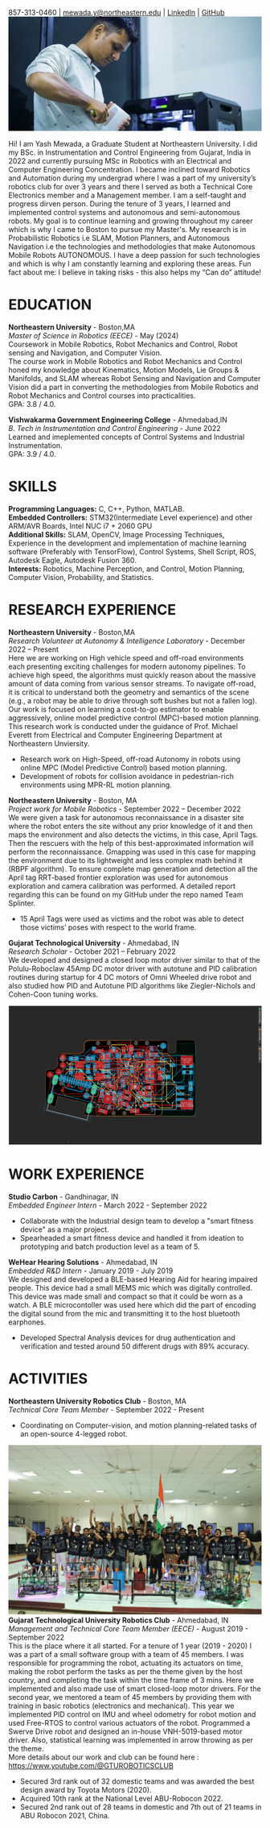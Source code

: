 857-313-0460 | [mewada.y@northeastern.edu](mailto:mewada.y@northeastern.edu) | [LinkedIn](linkedin.com/in/yash-mewada) | [GitHub](https://github.com/yashmewada9618) <br />
![Img](Img.jpeg) <br />

Hi! I am Yash Mewada, a Graduate Student at Northeastern University. I did my BSc. in Instrumentation and Control Engineering from Gujarat, India in 2022 and currently pursuing MSc in Robotics with an Electrical and Computer Engineering Concentration. I became inclined toward Robotics and Automation during my undergrad where I was a part of my university’s robotics club for over 3 years and there I served as both a Technical Core Electronics member and a Management member. I am a self-taught and progress dirven person. During the tenure of 3 years, I learned and implemented control systems and autonomous and semi-autonomous robots. My goal is to continue learning and growing throughout my career which is why I came to Boston to pursue my Master's.
My research is in Probabilistic Robotics i.e SLAM, Motion Planners, and Autonomous Navigation i.e the technologies and methodologies that make Autonomous Mobile Robots AUTONOMOUS. I have a deep passion for such technologies and which is why I am constantly learning and exploring these areas. Fun fact about me: I believe in taking risks - this also helps my “Can do” attitude!

# EDUCATION
**Northeastern University** - Boston,MA <br />
*Master of Science in Robotics (EECE)* - May (2024) <br />
Coursework in Mobile Robotics, Robot Mechanics and Control, Robot sensing and Navigation, and Computer Vision. <br />
The course work in Mobile Robotics and Robot Mechanics and Control honed my knowledge about Kinematics, Motion Models, Lie Groups & Manifolds, and SLAM whereas Robot Sensing and Navigation and Computer Vision did a part in converting the methodologies from Mobile Robotics and Robot Mechanics and Control courses into practicalities.<br />
GPA: 3.8 / 4.0.

**Vishwakarma Government Engineering College** - Ahmedabad,IN <br />
*B. Tech in Instrumentation and Control Engineering* - June 2022 <br />
Learned and imeplemented concepts of Control Systems and Industrial Instrumentation. <br />
GPA: 3.9 / 4.0.

# SKILLS

**Programming Languages:** C, C++, Python, MATLAB. <br />
**Embedded Controllers:** STM32(Intermediate Level experience) and other ARM/AVR Boards, Intel NUC i7 + 2060 GPU <br />
**Additional Skills:** SLAM, OpenCV, Image Processing Techniques, Experience in the development and implementation of machine learning software (Preferably with TensorFlow), Control Systems, Shell Script, ROS, Autodesk Eagle, Autodesk Fusion 360. <br />
**Interests:** Robotics, Machine Perception, and Control, Motion Planning, Computer Vision, Probability, and Statistics. <br />

# RESEARCH EXPERIENCE

**Northeastern University** - Boston,MA <br />
*Research Volunteer at Autonomy & Intelligence Laboratory* - December 2022 – Present <br />
Here we are working on High vehicle speed and off-road environments each presenting exciting challenges for modern autonomy pipelines. To achieve high speed, the algorithms must quickly reason about the massive amount of data coming from various sensor streams. To navigate off-road, it is critical to understand both the geometry and semantics of the scene (e.g., a robot may be able to drive through soft bushes but not a fallen log). Our work is focused on learning a cost-to-go estimator to enable aggressively, online model predictive control (MPC)-based motion planning.<br />
This research work is conducted under the guidance of Prof. Michael Everett from Electrical and Computer Engineering Department at Northeastern Unviersity. <br />
* Research work on High-Speed, off-road Autonomy in robots using online MPC (Model Predictive Control) based motion planning.
* Development of robots for collision avoidance in pedestrian-rich environments using MPR-RL motion planning.

**Northeastern University** - Boston, MA <br />
*Project work for Mobile Robotics* - September 2022 – December 2022 <br />
We were given a task for autonomous reconnaissance in a disaster site where the robot enters the site without any prior knowledge of it and then maps the environment and also detects the victims, in this case, April Tags. Then the rescuers with the help of this best-approximated information will perform the reconnaissance. Gmapping was used in this case for mapping the environment due to its lightweight and less complex math behind it (RBPF algorithm). To ensure complete map generation and detection all the April tag RRT-based frontier exploration was used for autonomous exploration and camera calibration was performed.
A detailed report regarding this can be found on my GitHub under the repo named Team Splinter. <br />
* 15 April Tags were used as victims and the robot was able to detect those victims’ poses with respect to the world frame.

**Gujarat Technological University** - Ahmedabad, IN <br />
*Research Scholar* - October 2021 – February 2022 <br />
We developed and designed a closed loop motor driver similar to that of the Polulu-Roboclaw 45Amp DC motor driver with autotune and PID calibration routines during startup for 4 DC motors of Omni Wheeled drive robot and also studied how PID and Autotune PID algorithms like Ziegler-Nichols and Cohen-Coon tuning works.<br />

![Pcb](pcb.png) <br />

# WORK EXPERIENCE
**Studio Carbon** - Gandhinagar, IN <br />
*Embedded Engineer Intern* - March 2022 - September 2022 <br />
* Collaborate with the Industrial design team to develop a "smart fitness device" as a major project.
* Spearheaded a smart fitness device and handled it from ideation to prototyping and batch production level as a team of 5.

**WeHear Hearing Solutions** - Ahmedabad, IN <br />
*Embedded R&D Intern* - January 2019 - July 2019 <br />
We designed and developed a BLE-based Hearing Aid for hearing impaired people. This device had a small MEMS mic which was digitally controlled. This device was made small and compact so that it could be worn as a watch. A BLE microcontoller was used here which did the part of encoding the digital sound from the mic and transmitting it to the host bluetooth earphones.
* Developed Spectral Analysis devices for drug authentication and verification and tested around 50 different drugs with 89% accuracy.

# ACTIVITIES
**Northeastern University Robotics Club** - Boston, MA <br />
*Technical Core Team Member* - September 2022 - Present <br />
* Coordinating on Computer-vision, and motion planning-related tasks of an open-source 4-legged robot.

![GRC](grc.jpeg) <br />
**Gujarat Technological University Robotics Club** - Ahmedabad, IN <br />
*Management and Technical Core Team Member (EECE)* - August 2019 - September 2022 <br />
This is the place where it all started. For a tenure of 1 year (2019 - 2020) I was a part of a small software group with a team of 45 members. I was responsible for programming the robot, actuating its actuators on time, making the robot perform the tasks as per the theme given by the host country, and completing the task within the time frame of 3 mins. Here we implemented and also made use of smart closed-loop motor drivers. For the second year, we mentored a team of 45 members by providing them with training in basic robotics (electronics and mechanical). This year we implemented PID control on IMU and wheel odometry for robot motion and used Free-RTOS to control various actuators of the robot. Programmed a Swerve Drive robot and designed an in-house VNH-5019-based motor driver. Also, statistical learning was implemented in arrow throwing as per the theme. <br />
More details about our work and club can be found here : https://www.youtube.com/@GTUROBOTICSCLUB
* Secured 3rd rank out of 32 domestic teams and was awarded the best design award by Toyota Motors (2020).
* Acquired 10th rank at the National Level ABU-Robocon 2022.
* Secured 2nd rank out of 28 teams in domestic and 7th out of 21 teams in ABU Robocon 2021, China.
